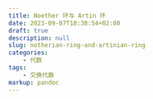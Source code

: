 ```yaml
---
title: Noether 环与 Artin 环
date: 2023-09-07T18:38:54+02:00
draft: true
description: null
slug: notherian-ring-and-artinian-ring
categories:
    - 代数
tags:
    - 交换代数
markup: pandoc
---
```


